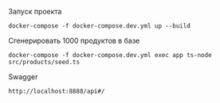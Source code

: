 Запуск проекта

`docker-compose -f docker-compose.dev.yml up --build`

Сгенерировать 1000 продуктов в базе

`docker-compose -f docker-compose.dev.yml exec app ts-node src/products/seed.ts`

Swagger

`http://localhost:8888/api#/`
